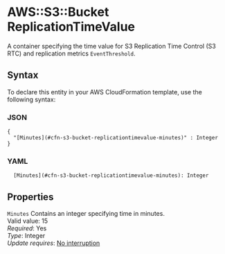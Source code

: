 # AWS::S3::Bucket ReplicationTimeValue<a name="aws-properties-s3-bucket-replicationtimevalue"></a>

A container specifying the time value for S3 Replication Time Control \(S3 RTC\) and replication metrics `EventThreshold`\.

## Syntax<a name="aws-properties-s3-bucket-replicationtimevalue-syntax"></a>

To declare this entity in your AWS CloudFormation template, use the following syntax:

### JSON<a name="aws-properties-s3-bucket-replicationtimevalue-syntax.json"></a>

```
{
  "[Minutes](#cfn-s3-bucket-replicationtimevalue-minutes)" : Integer
}
```

### YAML<a name="aws-properties-s3-bucket-replicationtimevalue-syntax.yaml"></a>

```
  [Minutes](#cfn-s3-bucket-replicationtimevalue-minutes): Integer
```

## Properties<a name="aws-properties-s3-bucket-replicationtimevalue-properties"></a>

`Minutes` <a name="cfn-s3-bucket-replicationtimevalue-minutes"></a>
Contains an integer specifying time in minutes\.  
 Valid value: 15  
_Required_: Yes  
_Type_: Integer  
_Update requires_: [No interruption](https://docs.aws.amazon.com/AWSCloudFormation/latest/UserGuide/using-cfn-updating-stacks-update-behaviors.html#update-no-interrupt)
